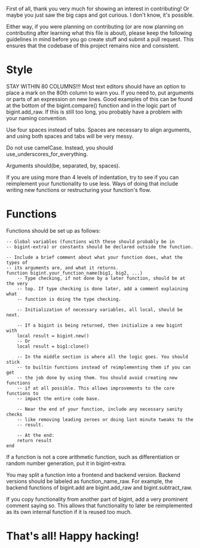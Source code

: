 First of all, thank you very much for showing an interest in contributing! Or
maybe you just saw the big caps and got curious. I don't know, it's possible.

Either way, if you were planning on contributing (or are now planning on
contributing after learning what this file is about), please keep the following
guidelines in mind before you go create stuff and submit a pull request. This
ensures that the codebase of this project remains nice and consistent.

# Style

STAY WITHIN 80 COLUMNS!!! Most text editors should have an option to place a
mark on the 80th column to warn you. If you need to, put arguments or parts of
an expression on new lines. Good examples of this can be found at the bottom of
the bigint.compare() function and in the logic part of bigint.add\_raw. If this
is still too long, you probably have a problem with your naming convention.

Use four spaces instead of tabs. Spaces are necessary to align arguments, and
using both spaces and tabs will be very messy.

Do not use camelCase. Instead, you should use\_underscores\_for\_everything.

Arguments should(be, separated, by, spaces).

If you are using more than 4 levels of indentation, try to see if you can
reimplement your functionality to use less. Ways of doing that include writing
new functions or restructuring your function's flow.

# Functions

Functions should be set up as follows:

    -- Global variables (functions with these should probably be in
    -- bigint-extra) or constants should be declared outside the function.

    -- Include a brief comment about what your function does, what the types of
    -- its arguments are, and what it returns.
    function bigint.your_function_name(big1, big2, ...)
        -- Type checking, if not done by a later function, should be at the very
        -- top. If type checking is done later, add a comment explaining what
        -- function is doing the type checking.

        -- Initialization of necessary variables, all local, should be next.

        -- If a bigint is being returned, then initialize a new bigint with
        local result = bigint.new()
        -- Or
        local result = big1:clone()

        -- In the middle section is where all the logic goes. You should stick
        -- to builtin functions instead of reimplementing them if you can get
        -- the job done by using them. You should avoid creating new functions
        -- if at all possible. This allows improvements to the core functions to
        -- impact the entire code base.

        -- Near the end of your function, include any necessary sanity checks
        -- like removing leading zeroes or doing last minute tweaks to the
        -- result.

        -- At the end:
        return result
    end

If a function is not a core arithmetic function, such as differentiation or
random number generation, put it in bigint-extra.

You may split a function into a frontend and backend version. Backend versions
should be labeled as function\_name\_raw. For example, the backend functions of
bigint.add are bigint.add\_raw and bigint.subtract\_raw.

If you copy functionality from another part of bigint, add a very prominent
comment saying so. This allows that functionality to later be reimplemented as
its own internal function if it is reused too much.

# That's all! Happy hacking!
